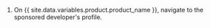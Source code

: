 1. On {{ site.data.variables.product.product_name }}, navigate to the sponsored developer's profile.
